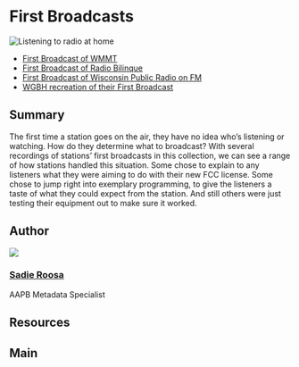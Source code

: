# First Broadcasts

![Listening to radio at home](https://s3.amazonaws.com/americanarchive.org/exhibits/AAPB_Exhibit_StationHistories_image4.jpg)

-	[First Broadcast of WMMT](/catalog/cpb-aacip_138-93gxdb7z)
-	[First Broadcast of Radio Bilinque](/catalog/cpb-aacip_375-375tb7ch)
-	[First Broadcast of Wisconsin Public Radio on FM](/catalog/cpb-aacip_30-9351d435)
-	[WGBH recreation of their First Broadcast](/catalog/cpb-aacip_15-06g1k422)

## Summary

The first time a station goes on the air, they have no idea who’s listening or watching. How do they determine what to broadcast? With several recordings of stations’ first broadcasts in this collection, we can see a range of how stations handled this situation. Some chose to explain to any listeners what they were aiming to do with their new FCC license. Some chose to jump right into exemplary programming, to give the listeners a taste of what they could expect from the station. And still others were just testing their equipment out to make sure it worked. 

## Author

<img class="img-circle pull-left" src="https://s3.amazonaws.com/americanarchive.org/staff/Staff_Roosa.jpg"/>

### [Sadie Roosa](/about-the-american-archive/staff#sadie-roosa)
AAPB Metadata Specialist

## Resources

## Main